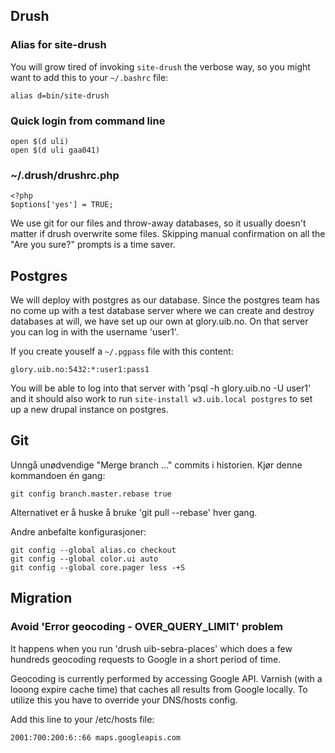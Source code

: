 
## Drush

### Alias for site-drush

You will grow tired of invoking `site-drush` the verbose way, so you might want to add this to your `~/.bashrc` file:

    alias d=bin/site-drush


### Quick login from command line

    open $(d uli)
    open $(d uli gaa041)


### ~/.drush/drushrc.php

    <?php
    $options['yes'] = TRUE;

We use git for our files and throw-away databases, so it usually doesn't matter if drush overwrite
some files.  Skipping manual confirmation on all the "Are you sure?" prompts is a time saver.

## Postgres

We will deploy with postgres as our database.  Since the postgres team has no come up
with a test database server where we can create and destroy databases at will, we have
set up our own at glory.uib.no.  On that server you can log in with the username 'user1'.

If you create youself a `~/.pgpass` file with this content:

    glory.uib.no:5432:*:user1:pass1

You will be able to log into that server with 'psql -h glory.uib.no -U user1' and it should
also work to run `site-install w3.uib.local postgres` to set up a new drupal instance on postgres.

## Git

Unngå unødvendige "Merge branch ..." commits i historien.  Kjør denne kommandoen én gang:

    git config branch.master.rebase true

Alternativet er å huske å bruke 'git pull --rebase' hver gang.

Andre anbefalte konfigurasjoner:

    git config --global alias.co checkout
    git config --global color.ui auto
    git config --global core.pager less -+S

## Migration

### Avoid 'Error geocoding - OVER\_QUERY\_LIMIT' problem

It happens when you run 'drush uib-sebra-places' which does a few hundreds geocoding requests to Google in a short period of time.

Geocoding is currently performed by accessing Google API. Varnish (with a looong expire cache time) that caches all results from Google locally. To utilize this you have to override your DNS/hosts config.

Add this line to your /etc/hosts file:
    
    2001:700:200:6::66 maps.googleapis.com
